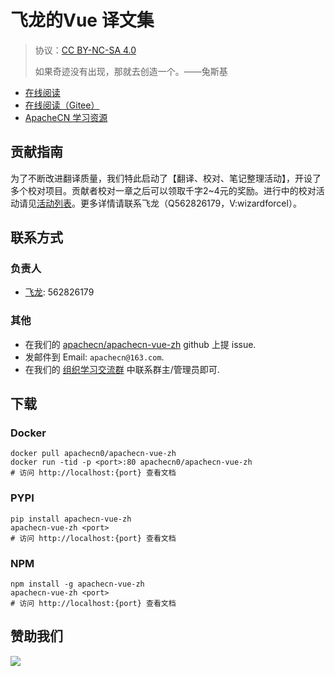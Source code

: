 # 飞龙的Vue 译文集

> 协议：[CC BY-NC-SA 4.0](http://creativecommons.org/licenses/by-nc-sa/4.0/)
> 
> 如果奇迹没有出现，那就去创造一个。——兔斯基

* [在线阅读](https://vue.apachecn.org)
* [在线阅读（Gitee）](https://apachecn.gitee.io/doc-template/)
* [ApacheCN 学习资源](http://docs.apachecn.org/)

## 贡献指南

为了不断改进翻译质量，我们特此启动了【翻译、校对、笔记整理活动】，开设了多个校对项目。贡献者校对一章之后可以领取千字2\~4元的奖励。进行中的校对活动请见[活动列表](https://home.apachecn.org/#/docs/activity/docs-activity)。更多详情请联系飞龙（Q562826179，V:wizardforcel）。

## 联系方式

### 负责人

* [飞龙](https://github.com/wizardforcel): 562826179

### 其他

*   在我们的 [apachecn/apachecn-vue-zh](https://github.com/apachecn/apachecn-vue-zh) github 上提 issue.
*   发邮件到 Email: `apachecn@163.com`.
*   在我们的 [组织学习交流群](http://www.apachecn.org/organization/348.html) 中联系群主/管理员即可.

## 下载

### Docker

```
docker pull apachecn0/apachecn-vue-zh
docker run -tid -p <port>:80 apachecn0/apachecn-vue-zh
# 访问 http://localhost:{port} 查看文档
```

### PYPI

```
pip install apachecn-vue-zh
apachecn-vue-zh <port>
# 访问 http://localhost:{port} 查看文档
```

### NPM

```
npm install -g apachecn-vue-zh
apachecn-vue-zh <port>
# 访问 http://localhost:{port} 查看文档
```

## 赞助我们

![](http://data.apachecn.org/img/about/donate.jpg)
